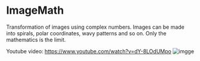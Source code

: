 # ImageMath
Transformation of images using complex numbers. 
Images can be made into spirals, polar coordinates, wavy patterns and so on. Only the mathematics is the limit.

Youtube video: https://www.youtube.com/watch?v=dY-8LOdUMpo
![imgge](https://i9.ytimg.com/vi_webp/dY-8LOdUMpo/sddefault.webp?v=62cfed05&sqp=CIDlv5YG&rs=AOn4CLC6tN-ZZkSCCI-2_YlN-jQpyLEuOA)
